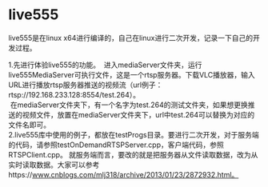 # live555
live555是在linux x64进行编译的，自己在linux进行二次开发，记录一下自己的开发过程。

1.先进行体验live555的功能。
  进入mediaServer文件夹，运行live555MediaServer可执行文件，这是一个rtsp服务器。下载VLC播放器，输入URL进行播放rtsp服务器推送的视频流（url例子：rtsp://192.168.233.128:8554/test.264）。  
  在mediaServer文件夹下，有一个名字为test.264的测试文件夹，如果想更换推送的视频文件，放置在mediaServer文件夹下，url中test.264可以替换为对应的文件名即可。  
2.live555库中使用的例子，都放在testProgs目录。要进行二次开发，对于服务端的代码，请参照testOnDemandRTSPServer.cpp，客户端代码，参照RTSPClient.cpp。
就服务端而言，要改的就是把服务器从文件读取数据，改为从实时读取数据。大家可以参考https://www.cnblogs.com/mlj318/archive/2013/01/23/2872932.html。
